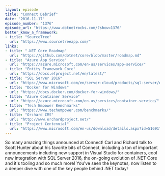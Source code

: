 ```yaml
---
layout: episode
title: "Connect Debrief"
date: "2016-11-17"
episode_number: "1376"
episode_url: "https://www.dotnetrocks.com/?show=1376"
better_know_a_framework:
- title: "SourceTree"
  url: "https://www.sourcetreeapp.com/"
links:
- title: ".NET Core Roadmap"
  url: "https://github.com/dotnet/core/blob/master/roadmap.md"
- title: "Azure App Service"
  url: "https://azure.microsoft.com/en-us/services/app-service/"
- title: "Entity Framework Core"
  url: "https://docs.efproject.net/en/latest/"
- title: "SQL Server 2016"
  url: "https://www.microsoft.com/en/server-cloud/products/sql-server/overview.aspx"
- title: "Docker for Windows"
  url: "https://docs.docker.com/docker-for-windows/"
- title: "Azure Container Service"
  url: "https://azure.microsoft.com/en-us/services/container-service/"
- title: "Tech Empower Benchmarks"
  url: "https://www.techempower.com/benchmarks/"
- title: "Orchard CMS"
  url: "http://www.orchardproject.net/"
- title: "Project Centennial"
  url: "https://www.microsoft.com/en-us/download/details.aspx?id=51691"
---
```


So many amazing things announced at Connect! Carl and Richard talk to Scott Hunter about his favorite bits of Connect, including a ton of important announcements including new support in Visual Studio for containers, cool new integration with SQL Server 2016, the on-going evolution of .NET Core and it's tooling and so much more! You've seen the keynotes, now listen to a deeper dive with one of the key people behind .NET today!
